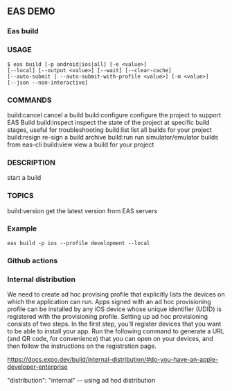 ## EAS DEMO

### Eas build

### USAGE

```
$ eas build [-p android|ios|all] [-e <value>]
[--local] [--output <value>] [--wait] [--clear-cache]
[--auto-submit | --auto-submit-with-profile <value>] [-m <value>]
[--json --non-interactive]
```

### COMMANDS

build:cancel cancel a build
build:configure configure the project to support EAS Build
build:inspect inspect the state of the project at specific build
stages, useful for troubleshooting
build:list list all builds for your project
build:resign re-sign a build archive
build:run run simulator/emulator builds from eas-cli
build:view view a build for your project

### DESCRIPTION

start a build

### TOPICS

build:version get the latest version from EAS servers

### Example

```
eas build -p ios --profile development --local
```

### Github actions

### Internal distribution

We need to create ad hoc provising profile that explicitly lists the devices on which the application can run.
Apps signed with an ad hoc provisioning profile can be installed by any iOS device whose unique identifier (UDID) is registered with the provisioning profile.
Setting up ad hoc provisioning consists of two steps. In the first step, you'll register devices that you want to be able to install your app. Run the following command to generate a URL (and QR code, for convenience) that you can open on your devices, and then follow the instructions on the registration page.

https://docs.expo.dev/build/internal-distribution/#do-you-have-an-apple-developer-enterprise

"distribution": "internal" -- using ad hod distribution
